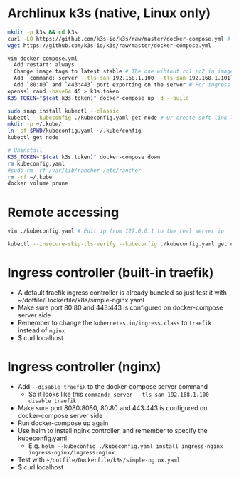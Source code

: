 Archlinux k3s (native, Linux only)
=====
```sh
mkdir -p k3s && cd k3s
curl -LO https://github.com/k3s-io/k3s/raw/master/docker-compose.yml # Or
wget https://github.com/k3s-io/k3s/raw/master/docker-compose.yml

vim docker-compose.yml
  Add restart: always
  Change image tags to latest stable # The one wihtout rc1 rc2 in image tags
  Add `command: server --tls-san 192.168.1.100 --tls-san 192.168.1.101` to server # where `192.168.1.xx` are the client ips of the k8s operators
  Add `80:80` and `443:443` port exporting on the server # For ingress
openssl rand -base64 45 > k3s.token
K3S_TOKEN="$(cat k3s.token)" docker-compose up -d --build

sudo snap install kubectl --classic
kubectl --kubeconfig ./kubeconfig.yaml get node # Or create soft link like this
mkdir -p ~/.kube/
ln -sf $PWD/kubeconfig.yaml ~/.kube/config
kubectl get node

# Uninstall
K3S_TOKEN="$(cat k3s.token)" docker-compose down
rm kubeconfig.yaml
#sudo rm -rf /var/lib/rancher /etc/rancher
rm -rf ~/.kube
docker volume prune
```

Remote accessing
=====
```sh
vim ./kubeconfig.yaml # Edit ip from 127.0.0.1 to the real server ip

kubectl --insecure-skip-tls-verify --kubeconfig ./kubeconfig.yaml get node # Or copy kubeconfig file to ~/.kube/config
```

Ingress controller (built-in traefik)
====
* A default traefik ingress controller is already bundled so just test it with ~/dotfile/Dockerfile/k8s/simple-nginx.yaml
* Make sure port 80:80 and 443:443 is configured on docker-compose server side
* Remember to change the `kubernetes.io/ingress.class` to `traefik` instead of `nginx`
* $ curl localhost

Ingress controller (nginx)
=====
* Add `--disable traefik` to the docker-compose server command
  * So it looks like this `command: server --tls-san 192.168.1.100 --disable traefik`
* Make sure port 8080:8080, 80:80 and 443:443 is configured on docker-compose server side
* Run docker-compose up again
* Use helm to install nginx controller, and remember to specify the kubeconfig.yaml
  * E.g. `helm --kubeconfig ./kubeconfig.yaml install ingress-nginx ingress-nginx/ingress-nginx`
* Test with `~/dotfile/Dockerfile/k8s/simple-nginx.yaml`
* $ curl localhost
